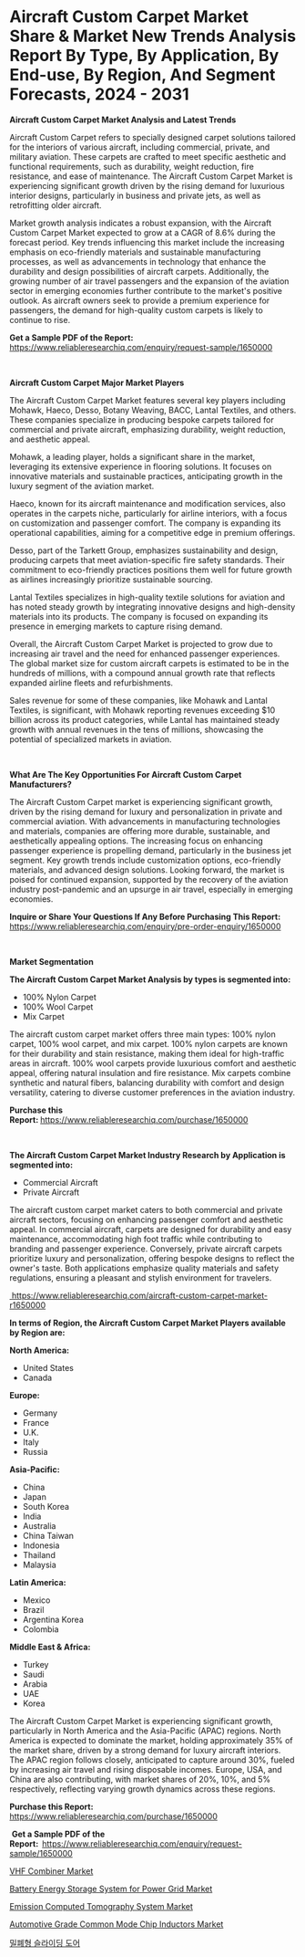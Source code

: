 <p><h1>Aircraft Custom Carpet Market Share & Market New Trends Analysis Report By Type, By Application, By End-use, By Region, And Segment Forecasts, 2024 - 2031</h1></p><p><strong>Aircraft Custom Carpet Market Analysis and Latest Trends</strong></p>
<p><p>Aircraft Custom Carpet refers to specially designed carpet solutions tailored for the interiors of various aircraft, including commercial, private, and military aviation. These carpets are crafted to meet specific aesthetic and functional requirements, such as durability, weight reduction, fire resistance, and ease of maintenance. The Aircraft Custom Carpet Market is experiencing significant growth driven by the rising demand for luxurious interior designs, particularly in business and private jets, as well as retrofitting older aircraft.</p><p>Market growth analysis indicates a robust expansion, with the Aircraft Custom Carpet Market expected to grow at a CAGR of 8.6% during the forecast period. Key trends influencing this market include the increasing emphasis on eco-friendly materials and sustainable manufacturing processes, as well as advancements in technology that enhance the durability and design possibilities of aircraft carpets. Additionally, the growing number of air travel passengers and the expansion of the aviation sector in emerging economies further contribute to the market's positive outlook. As aircraft owners seek to provide a premium experience for passengers, the demand for high-quality custom carpets is likely to continue to rise.</p></p>
<p><strong>Get a Sample PDF of the Report:&nbsp;</strong> <a href="https://www.reliableresearchiq.com/enquiry/request-sample/1650000?utm_campaign=99&utm_medium=2&utm_source=Github&utm_content=ia&utm_term=08122024&utm_id=aircraft-custom-carpet">https://www.reliableresearchiq.com/enquiry/request-sample/1650000</a></p>
<p>&nbsp;</p>
<p><strong>Aircraft Custom Carpet Major Market Players</strong></p>
<p><p>The Aircraft Custom Carpet Market features several key players including Mohawk, Haeco, Desso, Botany Weaving, BACC, Lantal Textiles, and others. These companies specialize in producing bespoke carpets tailored for commercial and private aircraft, emphasizing durability, weight reduction, and aesthetic appeal.</p><p>Mohawk, a leading player, holds a significant share in the market, leveraging its extensive experience in flooring solutions. It focuses on innovative materials and sustainable practices, anticipating growth in the luxury segment of the aviation market.</p><p>Haeco, known for its aircraft maintenance and modification services, also operates in the carpets niche, particularly for airline interiors, with a focus on customization and passenger comfort. The company is expanding its operational capabilities, aiming for a competitive edge in premium offerings.</p><p>Desso, part of the Tarkett Group, emphasizes sustainability and design, producing carpets that meet aviation-specific fire safety standards. Their commitment to eco-friendly practices positions them well for future growth as airlines increasingly prioritize sustainable sourcing.</p><p>Lantal Textiles specializes in high-quality textile solutions for aviation and has noted steady growth by integrating innovative designs and high-density materials into its products. The company is focused on expanding its presence in emerging markets to capture rising demand.</p><p>Overall, the Aircraft Custom Carpet Market is projected to grow due to increasing air travel and the need for enhanced passenger experiences. The global market size for custom aircraft carpets is estimated to be in the hundreds of millions, with a compound annual growth rate that reflects expanded airline fleets and refurbishments.</p><p>Sales revenue for some of these companies, like Mohawk and Lantal Textiles, is significant, with Mohawk reporting revenues exceeding $10 billion across its product categories, while Lantal has maintained steady growth with annual revenues in the tens of millions, showcasing the potential of specialized markets in aviation.</p></p>
<p>&nbsp;</p>
<p><strong>What Are The Key Opportunities For Aircraft Custom Carpet Manufacturers?</strong></p>
<p><p>The Aircraft Custom Carpet market is experiencing significant growth, driven by the rising demand for luxury and personalization in private and commercial aviation. With advancements in manufacturing technologies and materials, companies are offering more durable, sustainable, and aesthetically appealing options. The increasing focus on enhancing passenger experience is propelling demand, particularly in the business jet segment. Key growth trends include customization options, eco-friendly materials, and advanced design solutions. Looking forward, the market is poised for continued expansion, supported by the recovery of the aviation industry post-pandemic and an upsurge in air travel, especially in emerging economies.</p></p>
<p><strong>Inquire or Share Your Questions If Any Before Purchasing This Report:</strong> <a href="https://www.reliableresearchiq.com/enquiry/pre-order-enquiry/1650000?utm_campaign=99&utm_medium=2&utm_source=Github&utm_content=ia&utm_term=08122024&utm_id=aircraft-custom-carpet">https://www.reliableresearchiq.com/enquiry/pre-order-enquiry/1650000</a></p>
<p>&nbsp;</p>
<p><strong>Market Segmentation</strong></p>
<p><strong>The Aircraft Custom Carpet Market Analysis by types is segmented into:</strong></p>
<p><ul><li>100% Nylon Carpet</li><li>100% Wool Carpet</li><li>Mix Carpet</li></ul></p>
<p><p>The aircraft custom carpet market offers three main types: 100% nylon carpet, 100% wool carpet, and mix carpet. 100% nylon carpets are known for their durability and stain resistance, making them ideal for high-traffic areas in aircraft. 100% wool carpets provide luxurious comfort and aesthetic appeal, offering natural insulation and fire resistance. Mix carpets combine synthetic and natural fibers, balancing durability with comfort and design versatility, catering to diverse customer preferences in the aviation industry.</p></p>
<p><strong>Purchase this Report:&nbsp;</strong><a href="https://www.reliableresearchiq.com/purchase/1650000?utm_campaign=99&utm_medium=2&utm_source=Github&utm_content=ia&utm_term=08122024&utm_id=aircraft-custom-carpet">https://www.reliableresearchiq.com/purchase/1650000</a></p>
<p>&nbsp;</p>
<p><strong>The Aircraft Custom Carpet Market Industry Research by Application is segmented into:</strong></p>
<p><ul><li>Commercial Aircraft</li><li>Private Aircraft</li></ul></p>
<p><p>The aircraft custom carpet market caters to both commercial and private aircraft sectors, focusing on enhancing passenger comfort and aesthetic appeal. In commercial aircraft, carpets are designed for durability and easy maintenance, accommodating high foot traffic while contributing to branding and passenger experience. Conversely, private aircraft carpets prioritize luxury and personalization, offering bespoke designs to reflect the owner's taste. Both applications emphasize quality materials and safety regulations, ensuring a pleasant and stylish environment for travelers.</p></p>
<p><a href="https://www.reliableresearchiq.com/aircraft-custom-carpet-market-r1650000?utm_campaign=99&utm_medium=2&utm_source=Github&utm_content=ia&utm_term=08122024&utm_id=aircraft-custom-carpet">&nbsp;https://www.reliableresearchiq.com/aircraft-custom-carpet-market-r1650000</a></p>
<p><strong>In terms of Region, the Aircraft Custom Carpet Market Players available by Region are:</strong></p>
<p>
    <p> <strong> North America: </strong>
        <ul>
            <li>United States</li>
            <li>Canada</li>
        </ul>
        </p> 
    <p> <strong> Europe: </strong>
        <ul>
            <li>Germany</li>
            <li>France</li>
            <li>U.K.</li>
            <li>Italy</li>
            <li>Russia</li>
        </ul>
        </p> 
    <p> <strong> Asia-Pacific: </strong>
        <ul>
            <li>China</li>
            <li>Japan</li>
            <li>South Korea</li>
            <li>India</li>
            <li>Australia</li>
            <li>China Taiwan</li>
            <li>Indonesia</li>
            <li>Thailand</li>
            <li>Malaysia</li>
        </ul>
        </p> 
    <p> <strong> Latin America: </strong>
        <ul>
            <li>Mexico</li>
            <li>Brazil</li>
            <li>Argentina Korea</li>
            <li>Colombia</li>
        </ul>
        </p> 
    <p> <strong> Middle East & Africa: </strong>
        <ul>
            <li>Turkey</li>
            <li>Saudi</li>
            <li>Arabia</li>
            <li>UAE</li>
            <li>Korea</li>
        </ul>
    </p>
    </p>
<p><p>The Aircraft Custom Carpet Market is experiencing significant growth, particularly in North America and the Asia-Pacific (APAC) regions. North America is expected to dominate the market, holding approximately 35% of the market share, driven by a strong demand for luxury aircraft interiors. The APAC region follows closely, anticipated to capture around 30%, fueled by increasing air travel and rising disposable incomes. Europe, USA, and China are also contributing, with market shares of 20%, 10%, and 5% respectively, reflecting varying growth dynamics across these regions.</p></p>
<p><strong>Purchase this Report: </strong><a href="https://www.reliableresearchiq.com/purchase/1650000?utm_campaign=99&utm_medium=2&utm_source=Github&utm_content=ia&utm_term=08122024&utm_id=aircraft-custom-carpet">https://www.reliableresearchiq.com/purchase/1650000</a></p>
<p>&nbsp;<strong>Get a Sample PDF of the Report:&nbsp;&nbsp;</strong><a href="https://www.reliableresearchiq.com/enquiry/request-sample/1650000?utm_campaign=99&utm_medium=2&utm_source=Github&utm_content=ia&utm_term=08122024&utm_id=aircraft-custom-carpet">https://www.reliableresearchiq.com/enquiry/request-sample/1650000</a></p>
<p><strong></strong></p>
<p><p><a href="https://issuu.com/reportprime-2/docs/vhf-combiner-market-size-2030.pptx?utm_campaign=99&utm_medium=2&utm_source=Github&utm_content=ia&utm_term=08122024&utm_id=aircraft-custom-carpet">VHF Combiner Market</a></p><p><a href="https://www.linkedin.com/pulse/battery-energy-storage-system-power-grid-market-outlook-complete-ltnqf?utm_campaign=99&utm_medium=2&utm_source=Github&utm_content=ia&utm_term=08122024&utm_id=aircraft-custom-carpet">Battery Energy Storage System for Power Grid Market</a></p><p><a href="https://www.linkedin.com/pulse/lucrative-growth-emission-computed-tomography-system-market-forecasted-bxi0e?utm_campaign=99&utm_medium=2&utm_source=Github&utm_content=ia&utm_term=08122024&utm_id=aircraft-custom-carpet">Emission Computed Tomography System Market</a></p><p><a href="https://issuu.com/reportprime-2/docs/automotive-grade-common-mode-chip-inductors-market?utm_campaign=99&utm_medium=2&utm_source=Github&utm_content=ia&utm_term=08122024&utm_id=aircraft-custom-carpet">Automotive Grade Common Mode Chip Inductors Market</a></p><p><a href="https://github.com/sougarounis/Market-Research-Report-List-6/blob/main/198272927368.md?utm_campaign=99&utm_medium=2&utm_source=Github&utm_content=ia&utm_term=08122024&utm_id=aircraft-custom-carpet">밀폐형 슬라이딩 도어</a></p></p>